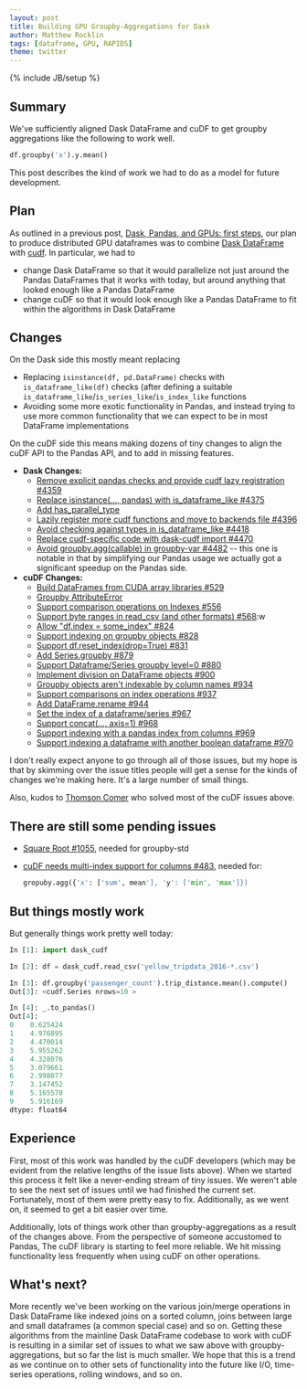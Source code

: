 ```yaml
---
layout: post
title: Building GPU Groupby-Aggregations for Dask
author: Matthew Rocklin
tags: [dataframe, GPU, RAPIDS]
theme: twitter
---
```


{% include JB/setup %}

## Summary

We've sufficiently aligned Dask DataFrame and cuDF to get groupby aggregations
like the following to work well.

```python
df.groupby('x').y.mean()
```

This post describes the kind of work we had to do as a model for future
development.

## Plan

As outlined in a previous post, [Dask, Pandas, and GPUs: first
steps](../../../2019/01/13/dask-cudf-first-steps.html), our plan to produce
distributed GPU dataframes was to combine [Dask
DataFrame](https://docs.dask.org/en/latest/dataframe.html) with
[cudf](https://rapids.ai). In particular, we had to

- change Dask DataFrame so that it would parallelize not just around the
  Pandas DataFrames that it works with today, but around anything that looked
  enough like a Pandas DataFrame
- change cuDF so that it would look enough like a Pandas DataFrame to fit
  within the algorithms in Dask DataFrame

## Changes

On the Dask side this mostly meant replacing

- Replacing `isinstance(df, pd.DataFrame)` checks with `is_dataframe_like(df)`
  checks (after defining a suitable
  `is_dataframe_like`/`is_series_like`/`is_index_like` functions
- Avoiding some more exotic functionality in Pandas, and instead trying to
  use more common functionality that we can expect to be in most DataFrame
  implementations

On the cuDF side this means making dozens of tiny changes to align the cuDF API
to the Pandas API, and to add in missing features.

- **Dask Changes:**
  - [Remove explicit pandas checks and provide cudf lazy registration #4359](https://github.com/dask/dask/pull/4359)
  - [Replace isinstance(..., pandas) with is_dataframe_like #4375](https://github.com/dask/dask/pull/4375)
  - [Add has_parallel_type](https://github.com/dask/dask/pull/4395)
  - [Lazily register more cudf functions and move to backends file #4396](https://github.com/dask/dask/pull/4396)
  - [Avoid checking against types in is_dataframe_like #4418](https://github.com/dask/dask/pull/4418)
  - [Replace cudf-specific code with dask-cudf import #4470](https://github.com/dask/dask/pull/4470)
  - [Avoid groupby.agg(callable) in groupby-var #4482](https://github.com/dask/dask/pull/4482) -- this one is notable in that by simplifying our Pandas usage we actually got a significant speedup on the Pandas side.
- **cuDF Changes:**
  - [Build DataFrames from CUDA array libraries #529](https://github.com/rapidsai/cudf/issues/529)
  - [Groupby AttributeError](https://github.com/rapidsai/cudf/issues/534)
  - [Support comparison operations on Indexes #556](https://github.com/rapidsai/cudf/issues/556)
  - [Support byte ranges in read_csv (and other formats) #568](https://github.com/rapidsai/cudf/issues/568):w
  - [Allow "df.index = some_index" #824](https://github.com/rapidsai/cudf/issues/824)
  - [Support indexing on groupby objects #828](https://github.com/rapidsai/cudf/issues/828)
  - [Support df.reset_index(drop=True) #831](https://github.com/rapidsai/cudf/issues/831)
  - [Add Series.groupby #879](https://github.com/rapidsai/cudf/issues/879)
  - [Support Dataframe/Series groupby level=0 #880](https://github.com/rapidsai/cudf/issues/880)
  - [Implement division on DataFrame objects #900](https://github.com/rapidsai/cudf/issues/900)
  - [Groupby objects aren't indexable by column names #934](https://github.com/rapidsai/cudf/issues/934)
  - [Support comparisons on index operations #937](https://github.com/rapidsai/cudf/issues/937)
  - [Add DataFrame.rename #944](https://github.com/rapidsai/cudf/issues/944)
  - [Set the index of a dataframe/series #967](https://github.com/rapidsai/cudf/issues/967)
  - [Support concat(..., axis=1) #968](https://github.com/rapidsai/cudf/issues/968)
  - [Support indexing with a pandas index from columns #969](https://github.com/rapidsai/cudf/issues/969)
  - [Support indexing a dataframe with another boolean dataframe #970](https://github.com/rapidsai/cudf/issues/970)

I don't really expect anyone to go through all of those issues, but my hope is
that by skimming over the issue titles people will get a sense for the kinds of
changes we're making here. It's a large number of small things.

Also, kudos to [Thomson Comer](https://github.com/thomcom) who solved most of
the cuDF issues above.

## There are still some pending issues

- [Square Root #1055](https://github.com/rapidsai/cudf/issues/1055), needed for groupby-std
- [cuDF needs multi-index support for columns #483](https://github.com/rapidsai/cudf/issues/483), needed for:

  ```python
  gropuby.agg({'x': ['sum', mean'], 'y': ['min', 'max']})
  ```

## But things mostly work

But generally things work pretty well today:

```python
In [1]: import dask_cudf

In [2]: df = dask_cudf.read_csv('yellow_tripdata_2016-*.csv')

In [3]: df.groupby('passenger_count').trip_distance.mean().compute()
Out[3]: <cudf.Series nrows=10 >

In [4]: _.to_pandas()
Out[4]:
0    0.625424
1    4.976895
2    4.470014
3    5.955262
4    4.328076
5    3.079661
6    2.998077
7    3.147452
8    5.165570
9    5.916169
dtype: float64
```

## Experience

First, most of this work was handled by the cuDF developers (which may be
evident from the relative lengths of the issue lists above). When we started
this process it felt like a never-ending stream of tiny issues. We weren't
able to see the next set of issues until we had finished the current set.
Fortunately, most of them were pretty easy to fix. Additionally, as we went
on, it seemed to get a bit easier over time.

Additionally, lots of things work other than groupby-aggregations as a result
of the changes above. From the perspective of someone accustomed to Pandas,
The cuDF library is starting to feel more reliable. We hit missing
functionality less frequently when using cuDF on other operations.

## What's next?

More recently we've been working on the various join/merge operations in Dask
DataFrame like indexed joins on a sorted column, joins between large and small
dataframes (a common special case) and so on. Getting these algorithms from
the mainline Dask DataFrame codebase to work with cuDF is resulting in a
similar set of issues to what we saw above with groupby-aggregations, but so
far the list is much smaller. We hope that this is a trend as we continue on
to other sets of functionality into the future like I/O, time-series
operations, rolling windows, and so on.
